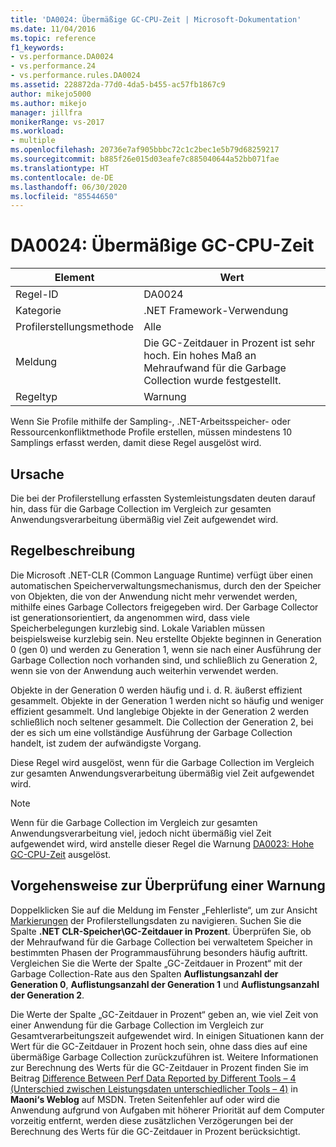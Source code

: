 ```yaml
---
title: 'DA0024: Übermäßige GC-CPU-Zeit | Microsoft-Dokumentation'
ms.date: 11/04/2016
ms.topic: reference
f1_keywords:
- vs.performance.DA0024
- vs.performance.24
- vs.performance.rules.DA0024
ms.assetid: 228872da-77d0-4da5-b455-ac57fb1867c9
author: mikejo5000
ms.author: mikejo
manager: jillfra
monikerRange: vs-2017
ms.workload:
- multiple
ms.openlocfilehash: 20736e7af905bbbc72c1c2bec1e5b79d68259217
ms.sourcegitcommit: b885f26e015d03eafe7c885040644a52bb071fae
ms.translationtype: HT
ms.contentlocale: de-DE
ms.lasthandoff: 06/30/2020
ms.locfileid: "85544650"
---
```

# <a name="da0024-excessive-gc-cpu-time"></a>DA0024: Übermäßige GC-CPU-Zeit

|Element|Wert|
|-|-|
|Regel-ID|DA0024|
|Kategorie|.NET Framework-Verwendung|
|Profilerstellungsmethode|Alle|
|Meldung|Die GC-Zeitdauer in Prozent ist sehr hoch. Ein hohes Maß an Mehraufwand für die Garbage Collection wurde festgestellt.|
|Regeltyp|Warnung|

 Wenn Sie Profile mithilfe der Sampling-, .NET-Arbeitsspeicher- oder Ressourcenkonfliktmethode Profile erstellen, müssen mindestens 10 Samplings erfasst werden, damit diese Regel ausgelöst wird.

## <a name="cause"></a>Ursache
 Die bei der Profilerstellung erfassten Systemleistungsdaten deuten darauf hin, dass für die Garbage Collection im Vergleich zur gesamten Anwendungsverarbeitung übermäßig viel Zeit aufgewendet wird.

## <a name="rule-description"></a>Regelbeschreibung
 Die Microsoft .NET-CLR (Common Language Runtime) verfügt über einen automatischen Speicherverwaltungsmechanismus, durch den der Speicher von Objekten, die von der Anwendung nicht mehr verwendet werden, mithilfe eines Garbage Collectors freigegeben wird. Der Garbage Collector ist generationsorientiert, da angenommen wird, dass viele Speicherbelegungen kurzlebig sind. Lokale Variablen müssen beispielsweise kurzlebig sein. Neu erstellte Objekte beginnen in Generation 0 (gen 0) und werden zu Generation 1, wenn sie nach einer Ausführung der Garbage Collection noch vorhanden sind, und schließlich zu Generation 2, wenn sie von der Anwendung auch weiterhin verwendet werden.

 Objekte in der Generation 0 werden häufig und i. d. R. äußerst effizient gesammelt. Objekte in der Generation 1 werden nicht so häufig und weniger effizient gesammelt. Und langlebige Objekte in der Generation 2 werden schließlich noch seltener gesammelt. Die Collection der Generation 2, bei der es sich um eine vollständige Ausführung der Garbage Collection handelt, ist zudem der aufwändigste Vorgang.

 Diese Regel wird ausgelöst, wenn für die Garbage Collection im Vergleich zur gesamten Anwendungsverarbeitung übermäßig viel Zeit aufgewendet wird.

> [!NOTE]
> Wenn für die Garbage Collection im Vergleich zur gesamten Anwendungsverarbeitung viel, jedoch nicht übermäßig viel Zeit aufgewendet wird, wird anstelle dieser Regel die Warnung [DA0023: Hohe GC-CPU-Zeit](../profiling/da0023-high-gc-cpu-time.md) ausgelöst.

## <a name="how-to-investigate-a-warning"></a>Vorgehensweise zur Überprüfung einer Warnung
 Doppelklicken Sie auf die Meldung im Fenster „Fehlerliste“, um zur Ansicht [Markierungen](../profiling/marks-view.md) der Profilerstellungsdaten zu navigieren. Suchen Sie die Spalte **.NET CLR-Speicher\\GC-Zeitdauer in Prozent**. Überprüfen Sie, ob der Mehraufwand für die Garbage Collection bei verwaltetem Speicher in bestimmten Phasen der Programmausführung besonders häufig auftritt. Vergleichen Sie die Werte der Spalte „GC-Zeitdauer in Prozent“ mit der Garbage Collection-Rate aus den Spalten **Auflistungsanzahl der Generation 0**, **Auflistungsanzahl der Generation 1** und **Auflistungsanzahl der Generation 2**.

 Die Werte der Spalte „GC-Zeitdauer in Prozent“ geben an, wie viel Zeit von einer Anwendung für die Garbage Collection im Vergleich zur Gesamtverarbeitungszeit aufgewendet wird. In einigen Situationen kann der Wert für die GC-Zeitdauer in Prozent hoch sein, ohne dass dies auf eine übermäßige Garbage Collection zurückzuführen ist. Weitere Informationen zur Berechnung des Werts für die GC-Zeitdauer in Prozent finden Sie im Beitrag [Difference Between Perf Data Reported by Different Tools – 4 (Unterschied zwischen Leistungsdaten unterschiedlicher Tools – 4)](https://devblogs.microsoft.com/maoni/archive/difference-between-perf-data-reported-by-different-tools-4.aspx) in **Maoni‘s Weblog** auf MSDN. Treten Seitenfehler auf oder wird die Anwendung aufgrund von Aufgaben mit höherer Priorität auf dem Computer vorzeitig entfernt, werden diese zusätzlichen Verzögerungen bei der Berechnung des Werts für die GC-Zeitdauer in Prozent berücksichtigt.
